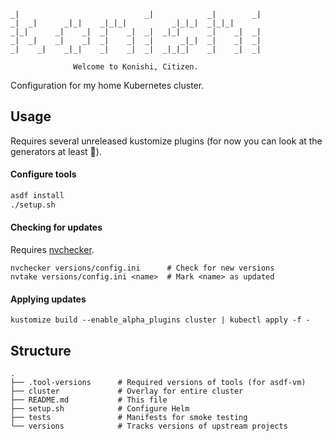 ```
_|                            _|            _|        _|
_|  _|      _|_|    _|_|_|          _|_|_|  _|_|_|
_|_|      _|    _|  _|    _|  _|  _|_|      _|    _|  _|
_|  _|    _|    _|  _|    _|  _|      _|_|  _|    _|  _|
_|    _|    _|_|    _|    _|  _|  _|_|_|    _|    _|  _|

              Welcome to Konishi, Citizen.
```

Configuration for my home Kubernetes cluster.

## Usage

Requires several unreleased kustomize plugins (for now you can look at the
generators at least :eyes:).

#### Configure tools

```sh
asdf install
./setup.sh
```

#### Checking for updates

Requires [nvchecker](https://github.com/lilydjwg/nvchecker).

```
nvchecker versions/config.ini      # Check for new versions
nvtake versions/config.ini <name>  # Mark <name> as updated
```

#### Applying updates

```
kustomize build --enable_alpha_plugins cluster | kubectl apply -f -
```

## Structure

```
.
├── .tool-versions      # Required versions of tools (for asdf-vm)
├── cluster             # Overlay for entire cluster
├── README.md           # This file
├── setup.sh            # Configure Helm
├── tests               # Manifests for smoke testing
└── versions            # Tracks versions of upstream projects
```
